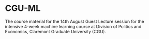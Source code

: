 # CGU-ML
 The course material for the 14th August Guest Lecture session for the intensive 4-week machine learning course at Division of Politics and Economics, Claremont Graduate University (CGU).
